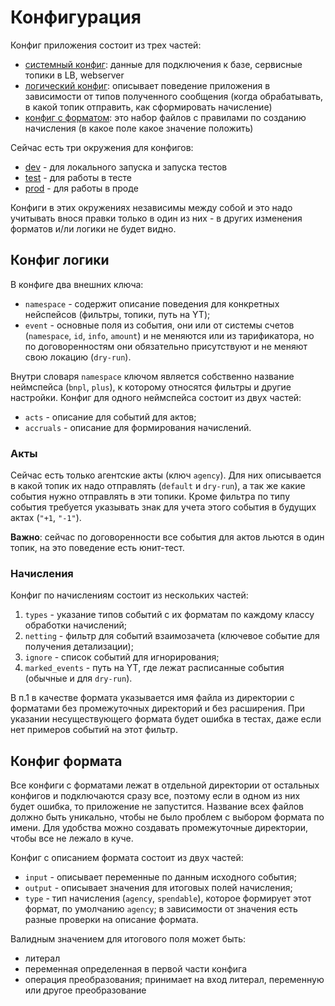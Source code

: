 # Конфигурация

Конфиг приложения состоит из трех частей:

- [системный конфиг](https://a.yandex-team.ru/arc_vcs/billing/hot/accrualer/config/dev/accrualer.yaml): данные для
  подключения к базе, сервисные топики в LB, webserver
- [логический конфиг](https://a.yandex-team.ru/arc_vcs/billing/hot/accrualer/config/dev/logic.yaml):
  описывает поведение приложения в зависимости от типов полученного сообщения (когда обрабатывать, в какой топик
  отправить, как сформировать начисление)
- [конфиг с форматом](https://a.yandex-team.ru/arc_vcs/billing/hot/accrualer/config/dev/formats): это набор файлов с
  правилами по созданию начисления (в какое поле какое значение положить)

Сейчас есть три окружения для конфигов:

- [dev](https://a.yandex-team.ru/arc_vcs/billing/hot/accrualer/config/dev/) - для локального запуска и запуска тестов
- [test](https://a.yandex-team.ru/arc_vcs/billing/hot/accrualer/config/test/) - для работы в тесте
- [prod](https://a.yandex-team.ru/arc_vcs/billing/hot/accrualer/config/prod/) - для работы в проде

Конфиги в этих окружениях независимы между собой и это надо учитывать внося правки только в один из них - в других
изменения форматов и/ли логики не будет видно.

## Конфиг логики

В конфиге два внешних ключа:

- `namespace` - содержит описание поведения для конкретных нейспейсов (фильтры, топики, путь на YT);
- `event` - основные поля из события, они или от системы счетов (`namespace`, `id`, `info`, `amount`) и не меняются или
  из тарификатора, но по договоренностям они обязательно присутствуют и не меняют свою локацию (`dry-run`).

Внутри словаря `namespace` ключом является собственно название неймспейса (`bnpl`, `plus`), к которому относятся фильтры
и другие настройки. Конфиг для одного неймспейса состоит из двух частей:

- `acts` - описание для событий для актов;
- `accruals` - описание для формирования начислений.

### Акты

Сейчас есть только агентские акты (ключ `agency`). Для них описывается в какой топик их надо отправлять (`default`
и `dry-run`), а так же какие события нужно отправлять в эти топики. Кроме фильтра по типу события требуется указывать
знак для учета этого события в будущих актах (`"+1`, `"-1"`).

**Важно**: сейчас по договоренности все события для актов льются в один топик, на это поведение есть юнит-тест.

### Начисления

Конфиг по начислениям состоит из нескольких частей:

1. `types` - указание типов событий с их форматам по каждому классу обработки начислений;
2. `netting` - фильтр для событий взаимозачета (ключевое событие для получения детализации);
3. `ignore` - список событий для игнорирования;
4. `marked_events` - путь на YT, где лежат расписанные события (обычные и для `dry-run`).

В п.1 в качестве формата указывается имя файла из директории с форматами без промежуточных директорий и без расширения.
При указании несуществующего формата будет ошибка в тестах, даже если нет примеров событий на этот фильтр.

## Конфиг формата

Все конфиги с форматами лежат в отдельной директории от остальных конфигов и подключаются сразу все, поэтому если в
одном из них будет ошибка, то приложение не запустится. Название всех файлов должно быть уникально, чтобы не было
проблем с выбором формата по имени. Для удобства можно создавать промежуточные директории, чтобы все не лежало в куче.

Конфиг с описанием формата состоит из двух частей:

- `input` - описывает переменные по данным исходного события;
- `output` - описывает значения для итоговых полей начисления;
- `type` - тип начисления (`agency`, `spendable`), которое формирует этот формат, по умолчанию `agency`; в зависимости
  от значения есть разные проверки на описание формата.

Валидным значением для итогового поля может быть:

- литерал
- переменная определенная в первой части конфига
- операция преобразования; принимает на вход литерал, переменную или другое преобразование
